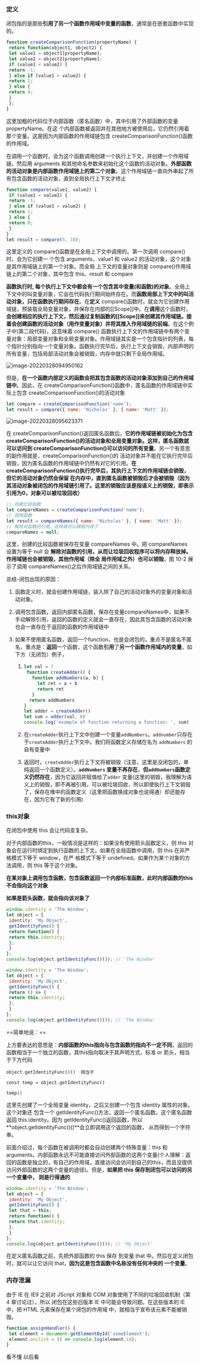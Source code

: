 ### 定义

闭包指的是那些**引用了另一个函数作用域中变量的函数**，通常是在嵌套函数中实现的。

```js
function createComparisonFunction(propertyName) { 
 return function(object1, object2) { 
 let value1 = object1[propertyName]; 
 let value2 = object2[propertyName]; 
 if (value1 < value2) { 
 return -1; 
 } else if (value1 > value2) { 
 return 1; 
 } else { 
 return 0; 
 } 
 }; 
} 
```

这里加粗的代码位于内部函数（匿名函数）中，其中引用了外部函数的变量 propertyName。在这 个内部函数被返回并在其他地方被使用后，它仍然引用着那个变量。这是因为内部函数的作用域链包含 createComparisonFunction()函数的作用域。

在调用一个函数时，会为这个函数调用创建一个执行上下文，并创建一个作用域链。然后用 arguments 和其他命名参数来初始化这个函数的活动对象。**外部函数的活动对象是内部函数作用域链上的第二个对象**。这个作用域链一直向外串起了所有包含函数的活动对象，直到全局执行上下文才终止

```js
function compare(value1, value2) { 
 if (value1 < value2) { 
 return -1; 
 } else if (value1 > value2) { 
 return 1; 
 } else { 
 return 0; 
 } 
} 
let result = compare(5, 10); 
```

这里定义的 compare()函数是在全局上下文中调用的。第一次调用 compare()时，会为它创建一 个包含 arguments、value1 和 value2 的活动对象，这个对象是其作用域链上的第一个对象。而全局 上下文的变量对象则是 compare()作用域链上的第二个对象，其中包含 this、result 和 compare

**函数执行时, 每个执行上下文中都会有一个包含其中变量(和函数)的对象**。全局上下文中的叫变量对象，它会在代码执行期间始终存在。而**函数局部上下文中的叫活动对象，只在函数执行期间存在**。在**定义** compare()函数时，就会为它创建作用域链，预装载全局变量对象，并保存在内部的[[Scope]]中。在**调用**这个函数时，**会创建相应的执行上下文，然后通过复制函数的[[Scope]]来创建其作用域链。接着会创建函数的活动对象（用作变量对象）并将其推入作用域链的前端**。在这个例子中(第二段代码)，这意味着 compare() 函数执行上下文的作用域链中有两个变量对象：局部变量对象和全局变量对象。作用域链其实是一个包含指针的列表，每个指针分别指向一个变量对象。函数执行完毕后，执行上下文会销毁，内部声明的所有变量，包括局部活动对象会被销毁，内存中就只剩下全局作用域。

![image-20220328094950162](.\assets\image-20220328094950162.png)

但是，**在一个函数内部定义的函数会把其包含函数的活动对象添加到自己的作用域链中**。因此，在 createComparisonFunction()函数中，匿名函数的作用域链中实际上包含 createComparisonFunction()的活动对象

```js
let compare = createComparisonFunction('name'); 
let result = compare({ name: 'Nicholas' }, { name: 'Matt' }); 
```

![image-20220328095623371](.\assets\image-20220328095623371.png)

在 createComparisonFunction()返回匿名函数后，**它的作用域链被初始化为包含 createComparisonFunction()的活动对象和全局变量对象。这样，匿名函数就可以访问到 createComparisonFunction()可以访问的所有变量**。另一个有意思的副作用就是，createComparisonFunction()的 活动对象并不能在它执行完毕后销毁，因为匿名函数的作用域链中仍然有对它的引用。**在 createComparisonFunction()执行完毕后，其执行上下文的作用域链会销毁，但它的活动对象仍然会保留 在内存中，直到匿名函数被销毁后才会被销毁（因为其活动对象被闭包的作用域链引用了。这里的销毁应该是指语义上的销毁，即表示引用为0，对象可以被垃圾回收）**

```js
// 创建比较函数
let compareNames = createComparisonFunction('name'); 
// 调用函数
let result = compareNames({ name: 'Nicholas' }, { name: 'Matt' }); 
// 解除对函数的引用，这样就可以释放内存了
compareNames = null; 
```

这里，创建的比较函数被保存在变量 compareNames 中。把 compareNames 设置为等于 null 会 **解除对函数的引用，从而让垃圾回收程序可以将内存释放掉。作用域链也会被销毁，其他作用域（除全 局作用域之外）也可以销毁**。图 10-2 展示了调用 compareNames()之后作用域链之间的关系。

总结-闭包出现的原因：

1. 函数定义时，就会创建作用域链，装入除了自己的活动对象外的变量对象和活动对象。

2. 调用包含函数，返回内部匿名函数，保存在变量compareNames中，如果不手动解除引用，返回的函数的定义就会一直存在，因此其包含函数的活动对象也会一直存在于返回的函数的作用域链中

3. 如果不使用匿名函数，返回一个function，也是会闭包的，重点不是匿名不匿名，重点是：**返回**一个函数，这个函数**引用**了**另一个函数作用域内的变量**，如下方（无闭包）例子，

   1. ```js
      let val = 7
       function createAdder() {
         function addNumbers(a, b) {
           let ret = a + b
           return ret
         }
        return addNumbers
      }
      let adder = createAdder()
      let sum = adder(val, 8)
      console.log('example of function returning a function: ', sum)
      ```

   2. 在`createAdder`执行上下文中创建一个变量`addNumbers`。`addnumber`只存在于`createAdder`执行上下文中。我们将函数定义存储在名为 ``addNumbers`` 的自有变量中

   3. 返回时，`createAdder`执行上下文将被销毁（注意，这里是没闭包的，单纯返回一个函数定义）。**`addNumbers` 变量不再存在**。**但`addNumbers`函数定义仍然存在**，因为它返回并赋值给了`adder` 变量(这里的销毁，我理解为语义上的销毁，即不再被引用，可以被垃圾回收，所以即使执行上下文销毁了，保存在堆中的函数定义（这里把函数换成对象也说得通）却还能存在，因为它有了新的引用)


### this对象

在闭包中使用 this 会让代码变复杂。

对于内部函数的this，一般情况是这样的：如果没有使用箭头函数定义，则 this 对象会在运行时绑定到执行函数的上下文。如果在全局函数中调用，则 this 在非严格模式下等于 window，在严 格模式下等于 undefined。如果作为某个对象的方法调用，则 this 等于这个对象。

**在某对象上调用包含函数，包含函数返回一个内部标准函数，此时内部函数的this不会指向这个对象**

**如果是箭头函数，就会指向该对象了**

```js
window.identity = 'The Window'; 
let object = { 
 identity: 'My Object', 
 getIdentityFunc() { 
 return function() { 
 return this.identity; 
 }; 
 } 
}; 
console.log(object.getIdentityFunc()()); // 'The Window'

window.identity = 'The Window'; 
let object = { 
 identity: 'My Object', 
 getIdentityFunc() { 
 return () => { 
 return this.identity; 
 }; 
 } 
}; 
console.log(object.getIdentityFunc()()); // 'The Window'
```

==简单地说：==

上方要表达的意思是：**内部函数的this指向与包含函数的指向不一定不同**，返回的函数相当于一个独立的函数，其this指向取决于其声明方式，标准 or 箭头，相当于下方代码

`object.getIdentityFunc()()  相当于`

`const temp = object.getIdentityFunc()`

`temp()`

这里先创建了一个全局变量 identity，之后又创建一个包含 identity 属性的对象。这个对象还 包含一个 getIdentityFunc()方法，返回一个匿名函数。这个匿名函数返回 this.identity。因为 getIdentityFunc()返回函数，所以 **object.getIdentityFunc()()**会立即调用这个返回的函数， 从而得到一个字符串。

前面介绍过，每个函数在被调用时都会自动创建两个特殊变量：this 和 arguments。内部函数永远不可能直接访问外部函数的这两个变量(个人理解：返回的函数是独立的，有自己的作用域，直接访问会访问到自己的this，而且没提供访问外部函数的这两个变量的途径)。但是，**如果把 this 保存到闭包可以访问的另一个变量中， 则是行得通的**

```js
window.identity = 'The Window'; 
let object = { 
 identity: 'My Object', 
 getIdentityFunc() { 
 let that = this; 
 return function() { 
 return that.identity; 
 }; 
 } 
}; 
console.log(object.getIdentityFunc()()); // 'My Object'
```

在定义匿名函数之前，先把外部函数的 this 保存 到变量 that 中。然后在定义闭包时，就可以让它访问 that，**因为这是包含函数中名称没有任何冲突的 一个变量**。

### 内存泄漏

由于 IE 在 IE9 之前对 JScript 对象和 COM 对象使用了不同的垃圾回收机制（第 4 章讨论过），所以 闭包在这些旧版本 IE 中可能会导致问题。在这些版本的 IE 中，把 HTML 元素保存在某个闭包的作用域 中，就相当于宣布该元素不能被销毁。

```js
function assignHandler() { 
 let element = document.getElementById('someElement'); 
 element.onclick = () => console.log(element.id); 
} 
```

看不懂 以后看

